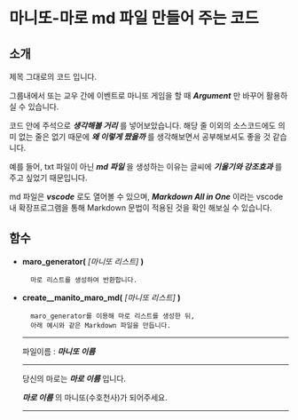 # 마니또-마로 md 파일 만들어 주는 코드

## 소개
제목 그대로의 코드 입니다.

그룹내에서 또는 교우 간에 이벤트로 마니또 게임을 할 때 ***Argument*** 만 바꾸어 활용하실 수 있습니다.

코드 안에 주석으로 ***생각해볼 거리*** 를 넣어보았습니다.
해당 줄 이외의 소스코드에도 의미 없는 줄은 없기 때문에
***왜 이렇게 짰을까*** 를 생각해보면서 공부해보셔도 좋을 것 같습니다.

예를 들어, txt 파일이 아닌 ***md 파일*** 을 생성하는 이유는 글씨에 ***기울기와 강조효과*** 를 주고 싶었기 때문입니다. 

md 파일은 ***vscode*** 로도 열어볼 수 있으며, ***Markdown All in One*** 이라는 vscode 내 확장프로그램을 통해 Markdown 문법이 적용된 것을 확인 해보실 수 있습니다.

## 함수
- **maro_generator(** *[마니또 리스트]* **)**

        마로 리스트를 생성하여 반환합니다.



- **create__manito_maro_md(** *[마니또 리스트]* **)**

        maro_generator를 이용해 마로 리스트를 생성한 뒤, 
        아래 예시와 같은 Markdown 파일을 만듭니다.
    ---
    파일이름 : ***마니또 이름***

    ---
    당신의 마로는 ***마로 이름*** 입니다.

    ***마로 이름*** 의 마니또(수호천사)가 되어주세요.

    ---
